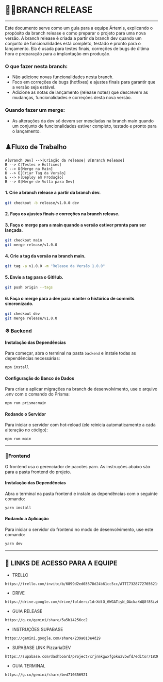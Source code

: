 # 👨‍💻BRANCH RELEASE
---
  Este documento serve como um guia para a equipe Ártemis, explicando o propósito da branch release e como preparar o projeto para uma nova versão.
  A branch release é criada a partir da branch dev quando um conjunto de funcionalidades está completo, testado e pronto para o lançamento. Ela é usada para testes finais, correções de bugs de última hora e preparação para a implantação em produção.

### O que fazer nesta branch:
* Não adicione novas funcionalidades nesta branch.
* Foco em correções de bugs (hotfixes) e ajustes finais para garantir que a versão seja estável.
* Adicione as notas de lançamento (release notes) que descrevem as mudanças, funcionalidades e correções desta nova versão.

### Quando fazer um merge:
* As alterações da dev só devem ser mescladas na branch main quando um conjunto de funcionalidades estiver completo, testado e pronto para o lançamento.

## ♟️Fluxo de Trabalho

    A[Branch Dev] -->|Criação da release| B[Branch Release]
    B --> C[Testes e Hotfixes]
    C --> D[Merge na Main]
    D --> E[Criar Tag da Versão]
    E --> F[Deploy em Produção]
    B --> G[Merge de Volta para Dev]

#### 1. Crie a branch release a partir da branch dev.
```bash
git checkout -b release/v1.0.0 dev
```  
#### 2. Faça os ajustes finais e correções na branch release.

#### 3. Faça o merge para a main quando a versão estiver pronta para ser lançada.
```bash
git checkout main
git merge release/v1.0.0
```

#### 4. Crie a tag da versão na branch main.
```bash
git tag -a v1.0.0 -m "Release da Versão 1.0.0"
```

#### 5. Envie a tag para o GitHub.
```bash
git push origin --tags
```

#### 6. Faça o merge para a dev para manter o histórico de commits sincronizado.
```bash
git checkout dev
git merge release/v1.0.0
``` 

### ⚙️ Backend

#### Instalação das Dependências
Para começar, abra o terminal na pasta `backend` e instale todas as dependências necessárias:
```bash
npm install
```
#### Configuração do Banco de Dados
Para criar e aplicar migrações na branch de desenvolvimento, use o arquivo .env com o comando do Prisma:
```bash
npm run prisma:main
```

#### Rodando o Servidor
Para iniciar o servidor com hot-reload (ele reinicia automaticamente a cada alteração no código):
```bash
npm run main
```
---
### 🎨Frontend
O frontend usa o gerenciador de pacotes yarn. As instruções abaixo são para a pasta frontend do projeto.

#### Instalação das Dependências
Abra o terminal na pasta frontend e instale as dependências com o seguinte comando:
```bash
yarn install
```

####  Rodando a Aplicação
Para iniciar o servidor do frontend no modo de desenvolvimento, use este comando:
```bash
yarn dev
```
---

## 🧩 LINKS DE ACESSO PARA A EQUIPE
* TRELLO
```bash
https://trello.com/invite/b/6899d2ed03578d24b61cc5cc/ATTI7328772765621f981f9df7b37a373c6f818D7EB9/meu-quadro-do-trello
```

* DRIVE
```bash
https://drive.google.com/drive/folders/1drXdtO_6WGATiyN_OAckakWQ8f8SizQf?usp=sharing
```

* GUIA RELEASE
```bash
https://g.co/gemini/share/5a5b14256cc2
```

* INSTRUÇÕES SUPABASE
```bash
https://gemini.google.com/share/239a013e4d29
```

* SUPABASE LINK PizzariaDEV
```bash
https://supabase.com/dashboard/project/xrjnmkgwxfgokuzvbwfd/editor/18360?schema=public
```

* GUIA TERMINAL
```bash
https://g.co/gemini/share/bed710356921
```


